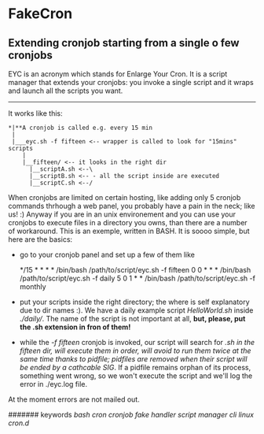# FakeCron

## Extending cronjob starting from a single o few cronjobs

EYC is an acronym which stands for Enlarge Your Cron. It is a script manager that extends your cronjobs: you invoke a single script and it wraps and launch all the scripts you want.

___

It works like this:

    *|**A cronjob is called e.g. every 15 min
     |
     |___eyc.sh -f fifteen <-- wrapper is called to look for "15mins" scripts
        |
        |__fifteen/ <-- it looks in the right dir
          |__scriptA.sh <--\ 
          |__scriptB.sh <-- - all the script inside are executed
          |__scriptC.sh <--/

When cronjobs are limited on certain hosting, like adding only 5 cronjob commands thrhough a web panel, you probably have a pain in the neck; like us! :)
Anyway if you are in an unix environement and you can use your cronjobs to execute files in a directory you owns, than there are a number of workaround. This is an exemple, written in BASH. It is soooo simple, but here are the basics:

* go to your cronjob panel and set up a few of them like

    */15 * * * * /bin/bash /path/to/script/eyc.sh -f fifteen
    0 0 * * * /bin/bash /path/to/script/eyc.sh -f daily
    5 0 1 * * /bin/bash /path/to/script/eyc.sh -f monthly

* put your scripts inside the right directory; the where is self explanatory due to dir names :). We have a daily example script *HelloWorld.sh* inside *./daily/*. The name of the script is not important at all, **but, please, put the .sh extension in fron of them!**

* while the *-f fifteen* cronjob is invoked, our script will search for *.sh in the *fifteen* dir, will execute them in order, will avoid to run them twice at the same time thanks to pidfile; pidfiles are removed when their script will be ended by a cathcable SIG*. If a pidfile remains orphan of its process, something went wrong, so we won't execute the script and we'll log the error in ./eyc.log file.

At the moment errors are not mailed out.



####### keywords
*bash cron cronjob fake handler script manager cli linux cron.d*